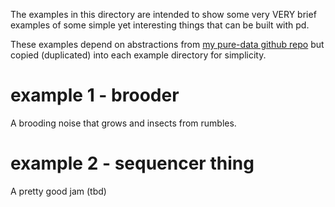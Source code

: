 The examples in this directory are intended to show some very VERY brief examples
of some simple yet interesting things that can be built with pd.

These examples depend on abstractions from 
[my pure-data github repo](https://github.com/breedx2/pure-data)
but copied (duplicated) into each example directory for simplicity.

# example 1 - brooder

A brooding noise that grows and insects from rumbles.

# example 2 - sequencer thing

A pretty good jam (tbd)
